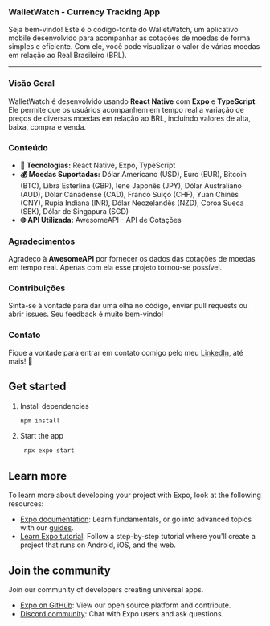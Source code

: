 ### WalletWatch - Currency Tracking App

Seja bem-vindo! Este é o código-fonte do WalletWatch, um aplicativo mobile desenvolvido para acompanhar as cotações de moedas de forma simples e eficiente. Com ele, você pode visualizar o valor de várias moedas em relação ao Real Brasileiro (BRL).

---

### Visão Geral

WalletWatch é desenvolvido usando **React Native** com **Expo** e **TypeScript**. Ele permite que os usuários acompanhem em tempo real a variação de preços de diversas moedas em relação ao BRL, incluindo valores de alta, baixa, compra e venda.

### Conteúdo

- **📱 Tecnologias:** React Native, Expo, TypeScript
- **💰 Moedas Suportadas:** Dólar Americano (USD), Euro (EUR), Bitcoin (BTC), Libra Esterlina (GBP), Iene Japonês (JPY), Dólar Australiano (AUD), Dólar Canadense (CAD), Franco Suíço (CHF), Yuan Chinês (CNY), Rupia Indiana (INR), Dólar Neozelandês (NZD), Coroa Sueca (SEK), Dólar de Singapura (SGD)
- **🌐 API Utilizada:** AwesomeAPI - API de Cotações

### Agradecimentos

Agradeço à **AwesomeAPI** por fornecer os dados das cotações de moedas em tempo real. Apenas com ela esse projeto tornou-se possível.

### Contribuições

Sinta-se à vontade para dar uma olha no código, enviar pull requests ou abrir issues. Seu feedback é muito bem-vindo!

### Contato

Fique a vontade para entrar em contato comigo pelo meu <a href="https://www.linkedin.com/in/cmiguelwm/" target="_blank">LinkedIn</a>, até mais! 👋

## Get started

1. Install dependencies

   ```bash
   npm install
   ```

2. Start the app

   ```bash
    npx expo start
   ```

## Learn more

To learn more about developing your project with Expo, look at the following resources:

- [Expo documentation](https://docs.expo.dev/): Learn fundamentals, or go into advanced topics with our [guides](https://docs.expo.dev/guides).
- [Learn Expo tutorial](https://docs.expo.dev/tutorial/introduction/): Follow a step-by-step tutorial where you'll create a project that runs on Android, iOS, and the web.

## Join the community

Join our community of developers creating universal apps.

- [Expo on GitHub](https://github.com/expo/expo): View our open source platform and contribute.
- [Discord community](https://chat.expo.dev): Chat with Expo users and ask questions.
